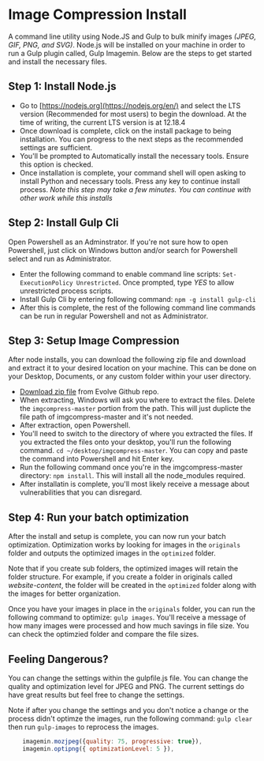 # Image Compression Install
A command line utility using Node.JS and Gulp to bulk minify images *(JPEG, GIF, PNG, and SVG)*. Node.js will be installed on your machine in order to run a Gulp plugin called, Gulp Imagemin. Below are the steps to get started and install the necessary files. 

## Step 1: Install Node.js
- Go to [https://nodejs.org](https://nodejs.org/en/) and select the LTS version (Recommended for most users) to begin the download. At the time of writing, the current LTS version is at 12.18.4
- Once download is complete, click on the install package to being installation. You can progress to the next steps as the recommended settings are sufficient. 
- You'll be prompted to Automatically install the necessary tools. Ensure this option is checked.
- Once installation is complete, your command shell will open asking to install Python and necessary tools. Press any key to continue install process. *Note this step may take a few minutes. You can continue with other work while this installs*

## Step 2: Install Gulp Cli
Open Powershell as an Adminstrator. If you're not sure how to open Powershell, just click on Windows button and/or search for Powershell select and run as Administrator.
- Enter the following command to enable command line scripts: `Set-ExecutionPolicy Unrestricted`. Once prompted, type *YES* to allow unrestricted process scripts. 
- Install Gulp Cli by entering following command: `npm -g install gulp-cli`
- After this is complete, the rest of the following command line commands can be run in regular Powershell and not as Administrator.


## Step 3: Setup Image Compression
After node installs, you can download the following zip file and download and extract it to your desired location on your machine. This can be done on your Desktop, Documents, or any custom folder within your user directory.

- [Download zip file](https://github.com/alexf-evolve/imgcompress/archive/master.zip) from Evolve Github repo.
- When extracting, Windows will ask you where to extract the files. Delete the `imgcompress-master` portion from the path. This will just duplicte the file path of imgcompress-master and it's not needed. 
- After extraction, open Powershell.
- You'll need to switch to the directory of where you extracted the files. If you extracted the files onto your desktop, you'll run the following command. `cd ~/desktop/imgcompress-master`. You can copy and paste the command into Powershell and hit Enter key.
- Run the following command once you're in the imgcompress-master directory: `npm install`. This will install all the node_modules required.
- After installatin is complete, you'll most likely receive a message about vulnerabilities that you can disregard. 

## Step 4: Run your batch optimization
After the install and setup is complete, you can now run your batch optimization. Optimization works by looking for images in the `originals` folder and outputs the optimized images in the `optimized` folder. 

Note that if you create sub folders, the optimized images will retain the folder structure. For example, if you create a folder in originals called *website-content*, the folder will be created in the `optimized` folder along with the images for better organization.

Once you have your images in place in the `originals` folder, you can run the following command to optimize: `gulp images`. You'll receive a message of how many images were processed and how much savings in file size. You can check the optimzied folder and compare the file sizes.

## Feeling Dangerous?
You can change the settings within the gulpfile.js file. You can change the quality and optimization level for JPEG and PNG. The current settings do have great results but feel free to change the settings. 

Note if after you change the settings and you don't notice a change or the process didn't optimze the images, run the following command: `gulp clear` then run `gulp-images` to reprocess the images. 

~~~ js
	imagemin.mozjpeg({quality: 75, progressive: true}),
	imagemin.optipng({ optimizationLevel: 5 }),
~~~

